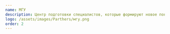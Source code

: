 ```yaml
---
name: МГУ
description: Центр подготовки специалистов, которые формируют новое поколение рекламы.
logo: /assets/images/Parthers/мгу.png
order: 2
---
```

